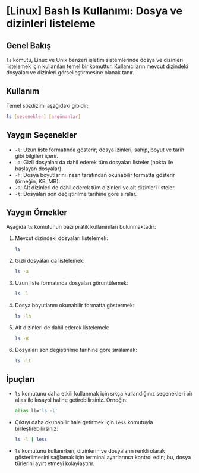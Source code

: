# [Linux] Bash ls Kullanımı: Dosya ve dizinleri listeleme

## Genel Bakış
`ls` komutu, Linux ve Unix benzeri işletim sistemlerinde dosya ve dizinleri listelemek için kullanılan temel bir komuttur. Kullanıcıların mevcut dizindeki dosyaları ve dizinleri görselleştirmesine olanak tanır.

## Kullanım
Temel sözdizimi aşağıdaki gibidir:
```bash
ls [seçenekler] [argümanlar]
```

## Yaygın Seçenekler
- `-l`: Uzun liste formatında gösterir; dosya izinleri, sahip, boyut ve tarih gibi bilgileri içerir.
- `-a`: Gizli dosyaları da dahil ederek tüm dosyaları listeler (nokta ile başlayan dosyalar).
- `-h`: Dosya boyutlarını insan tarafından okunabilir formatta gösterir (örneğin, KB, MB).
- `-R`: Alt dizinleri de dahil ederek tüm dizinleri ve alt dizinleri listeler.
- `-t`: Dosyaları son değiştirilme tarihine göre sıralar.

## Yaygın Örnekler
Aşağıda `ls` komutunun bazı pratik kullanımları bulunmaktadır:

1. Mevcut dizindeki dosyaları listelemek:
   ```bash
   ls
   ```

2. Gizli dosyaları da listelemek:
   ```bash
   ls -a
   ```

3. Uzun liste formatında dosyaları görüntülemek:
   ```bash
   ls -l
   ```

4. Dosya boyutlarını okunabilir formatta göstermek:
   ```bash
   ls -lh
   ```

5. Alt dizinleri de dahil ederek listelemek:
   ```bash
   ls -R
   ```

6. Dosyaları son değiştirilme tarihine göre sıralamak:
   ```bash
   ls -lt
   ```

## İpuçları
- `ls` komutunu daha etkili kullanmak için sıkça kullandığınız seçenekleri bir alias ile kısayol haline getirebilirsiniz. Örneğin:
  ```bash
  alias ll='ls -l'
  ```
- Çıktıyı daha okunabilir hale getirmek için `less` komutuyla birleştirebilirsiniz:
  ```bash
  ls -l | less
  ```
- `ls` komutunu kullanırken, dizinlerin ve dosyaların renkli olarak gösterilmesini sağlamak için terminal ayarlarınızı kontrol edin; bu, dosya türlerini ayırt etmeyi kolaylaştırır.